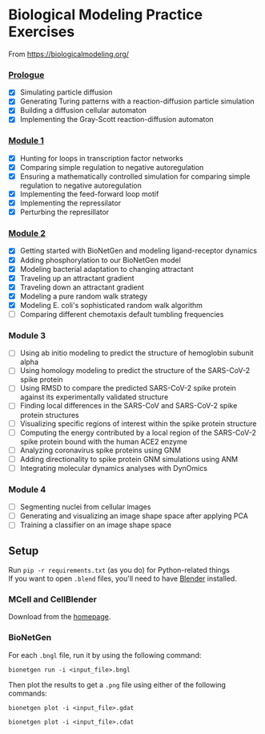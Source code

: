 # Biological Modeling Practice Exercises

From https://biologicalmodeling.org/

### [Prologue](https://github.com/jollypolly123/biological-modeling/tree/main/module-0)

- [x] Simulating particle diffusion
- [x] Generating Turing patterns with a reaction-diffusion particle simulation
- [x] Building a diffusion cellular automaton
- [x] Implementing the Gray-Scott reaction-diffusion automaton

### [Module 1](https://github.com/jollypolly123/biological-modeling/tree/main/module-1)

- [x] Hunting for loops in transcription factor networks
- [x] Comparing simple regulation to negative autoregulation
- [x] Ensuring a mathematically controlled simulation for comparing simple regulation to negative autoregulation
- [x] Implementing the feed-forward loop motif
- [x] Implementing the repressilator
- [x] Perturbing the represillator

### [Module 2](https://github.com/jollypolly123/biological-modeling/tree/main/module-2)

- [x] Getting started with BioNetGen and modeling ligand-receptor dynamics
- [x] Adding phosphorylation to our BioNetGen model
- [x] Modeling bacterial adaptation to changing attractant
- [x] Traveling up an attractant gradient
- [x] Traveling down an attractant gradient
- [x] Modeling a pure random walk strategy
- [x] Modeling E. coli's sophisticated random walk algorithm
- [ ] Comparing different chemotaxis default tumbling frequencies

### Module 3

- [ ] Using ab initio modeling to predict the structure of hemoglobin subunit alpha
- [ ] Using homology modeling to predict the structure of the SARS-CoV-2 spike protein
- [ ] Using RMSD to compare the predicted SARS-CoV-2 spike protein against its experimentally validated structure
- [ ] Finding local differences in the SARS-CoV and SARS-CoV-2 spike protein structures
- [ ] Visualizing specific regions of interest within the spike protein structure
- [ ] Computing the energy contributed by a local region of the SARS-CoV-2 spike protein bound with the human ACE2 enzyme
- [ ] Analyzing coronavirus spike proteins using GNM
- [ ] Adding directionality to spike protein GNM simulations using ANM
- [ ] Integrating molecular dynamics analyses with DynOmics

### Module 4

- [ ] Segmenting nuclei from cellular images
- [ ] Generating and visualizing an image shape space after applying PCA
- [ ] Training a classifier on an image shape space

## Setup

Run `pip -r requirements.txt` (as you do) for Python-related things  
If you want to open `.blend` files, you'll need to have [Blender](https://www.blender.org/) installed.

### MCell and CellBlender

Download from the [homepage](https://mcell.org/download_previous.html).

### BioNetGen

For each `.bngl` file, run it by using the following command:

```shell
bionetgen run -i <input_file>.bngl
```

Then plot the results to get a `.png` file using either of the following commands:

```shell
bionetgen plot -i <input_file>.gdat
```

```shell
bionetgen plot -i <input_file>.cdat
```
